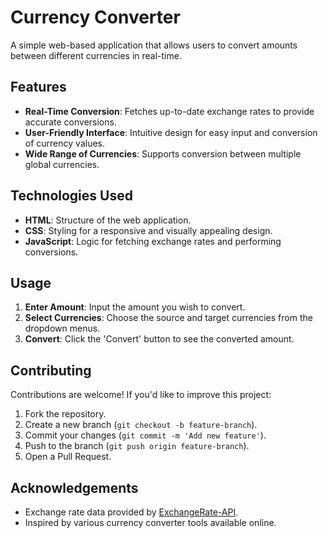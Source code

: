 # Currency Converter

A simple web-based application that allows users to convert amounts between different currencies in real-time.

## Features

- **Real-Time Conversion**: Fetches up-to-date exchange rates to provide accurate conversions.
- **User-Friendly Interface**: Intuitive design for easy input and conversion of currency values.
- **Wide Range of Currencies**: Supports conversion between multiple global currencies.

## Technologies Used

- **HTML**: Structure of the web application.
- **CSS**: Styling for a responsive and visually appealing design.
- **JavaScript**: Logic for fetching exchange rates and performing conversions.

## Usage

1. **Enter Amount**: Input the amount you wish to convert.
2. **Select Currencies**: Choose the source and target currencies from the dropdown menus.
3. **Convert**: Click the 'Convert' button to see the converted amount.

## Contributing

Contributions are welcome! If you'd like to improve this project:

1. Fork the repository.
2. Create a new branch (`git checkout -b feature-branch`).
3. Commit your changes (`git commit -m 'Add new feature'`).
4. Push to the branch (`git push origin feature-branch`).
5. Open a Pull Request.

## Acknowledgements

- Exchange rate data provided by [ExchangeRate-API](https://www.exchangerate-api.com/).
- Inspired by various currency converter tools available online.